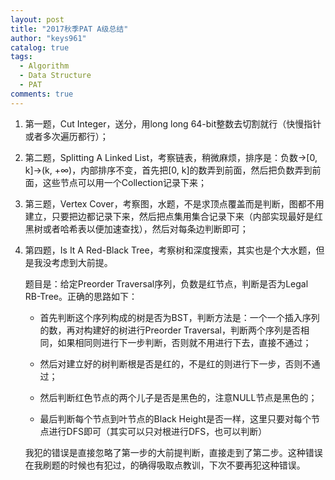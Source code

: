 ```yaml
---
layout: post
title: "2017秋季PAT A级总结"
author: "keys961"
catalog: true
tags:
  - Algorithm
  - Data Structure
  - PAT
comments: true
---
```


1. 第一题，Cut Integer，送分，用long long 64-bit整数去切割就行（快慢指针或者多次遍历都行）；

2. 第二题，Splitting A Linked List，考察链表，稍微麻烦，排序是：负数->[0, k]->(k, +∞)，内部排序不变，首先把[0, k]的数弄到前面，然后把负数弄到前面，这些节点可以用一个Collection记录下来；

3. 第三题，Vertex Cover，考察图，水题，不是求顶点覆盖而是判断，图都不用建立，只要把边都记录下来，然后把点集用集合记录下来（内部实现最好是红黑树或者哈希表以便加速查找），然后对每条边判断即可；

4. 第四题，Is It A Red-Black Tree，考察树和深度搜索，其实也是个大水题，但是我没考虑到大前提。

   题目是：给定Preorder Traversal序列，负数是红节点，判断是否为Legal RB-Tree。正确的思路如下：

   - 首先判断这个序列构成的树是否为BST，判断方法是：一个一个插入序列的数，再对构建好的树进行Preorder Traversal，判断两个序列是否相同，如果相同则进行下一步判断，否则就不用进行下去，直接不通过；

   - 然后对建立好的树判断根是否是红的，不是红的则进行下一步，否则不通过；

   - 然后判断红色节点的两个儿子是否是黑色的，注意NULL节点是黑色的；

   - 最后判断每个节点到叶节点的Black Height是否一样，这里只要对每个节点进行DFS即可（其实可以只对根进行DFS，也可以判断）

	我犯的错误是直接忽略了第一步的大前提判断，直接走到了第二步。这种错误在我刷题的时候也有犯过，的确得吸取点教训，下次不要再犯这种错误。